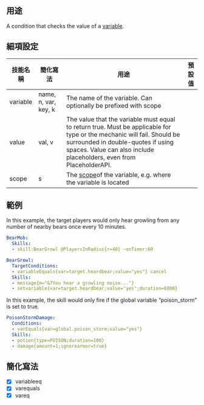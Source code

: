 ## 用途
A condition that checks the value of a [variable](/Skills/Variables).


## 細項設定

| 技能名稱 | 簡化寫法| 用途 | 預設值 |
|-----------|-----------|----------------------------------------------------------------------|---------|
| variable  | name, n, var, key, k | The name of the variable. Can optionally be prefixed with scope||
| value| val, v | The value that the variable must equal to return true. Must be applicable for type or the mechanic will fail. Should be surrounded in double-quotes if using spaces. Value can also include placeholders, even from PlaceholderAPI.   | |
| scope| s| The [scope](/Skills/Variables#variable-scopes)of the variable, e.g. where the variable is located | |


## 範例

In this example, the target players would only hear growling from any number of nearby bears once every 10 minutes.

```yaml
BearMob:
  Skills:
  - skill:BearGrowl @PlayersInRadius{r=40} ~onTimer:60
```
```yaml
BearGrowl:
  TargetConditions:
  - variableEquals{var=target.heardbear;value="yes"} cancel
  Skills:
  - message{m="&7You hear a growling noise..."}
  - setvariable{var=target.heardbear;value="yes";duration=6000}
```
In this example, the skill would only fire if the global variable “poison_storm” is set to true.
```yaml
PoisonStormDamage:
  Conditions:
  - varEquals{var=global.poison_storm;value="yes"}
  Skills:
  - potion{type=POISON;duration=100}
  - damage{amount=1;ignorearmor=true}
```


## 簡化寫法
- [x] variableeq
- [x] varequals
- [x] vareq